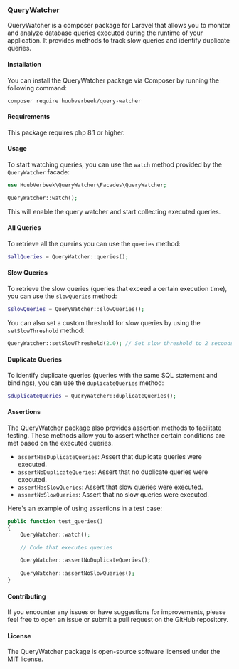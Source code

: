 ### QueryWatcher
QueryWatcher is a composer package for Laravel that allows you to monitor and analyze database queries executed during the runtime of your application. It provides methods to track slow queries and identify duplicate queries.

#### Installation
You can install the QueryWatcher package via Composer by running the following command:

`composer require huubverbeek/query-watcher`

#### Requirements
This package requires php 8.1 or higher.

#### Usage
To start watching queries, you can use the `watch` method provided by the `QueryWatcher` facade:

```php
use HuubVerbeek\QueryWatcher\Facades\QueryWatcher;

QueryWatcher::watch();
```
This will enable the query watcher and start collecting executed queries.

#### All Queries
To retrieve all the queries you can use the `queries` method:

```php
$allQueries = QueryWatcher::queries();
```

#### Slow Queries
To retrieve the slow queries (queries that exceed a certain execution time), you can use the `slowQueries` method:

```php
$slowQueries = QueryWatcher::slowQueries();
```

You can also set a custom threshold for slow queries by using the `setSlowThreshold` method:

```php
QueryWatcher::setSlowThreshold(2.0); // Set slow threshold to 2 seconds

```
#### Duplicate Queries
To identify duplicate queries (queries with the same SQL statement and bindings), you can use the `duplicateQueries` method:

```php
$duplicateQueries = QueryWatcher::duplicateQueries();
```

#### Assertions
The QueryWatcher package also provides assertion methods to facilitate testing. These methods allow you to assert whether certain conditions are met based on the executed queries.

- `assertHasDuplicateQueries`: Assert that duplicate queries were executed.
- `assertNoDuplicateQueries`: Assert that no duplicate queries were executed.
- `assertHasSlowQueries`: Assert that slow queries were executed.
- `assertNoSlowQueries`: Assert that no slow queries were executed.

Here's an example of using assertions in a test case:

```php
public function test_queries()
{
    QueryWatcher::watch();

    // Code that executes queries

    QueryWatcher::assertNoDuplicateQueries();
    
    QueryWatcher::assertNoSlowQueries();
}
```

#### Contributing
If you encounter any issues or have suggestions for improvements, please feel free to open an issue or submit a pull request on the GitHub repository.

#### License
The QueryWatcher package is open-source software licensed under the MIT license.